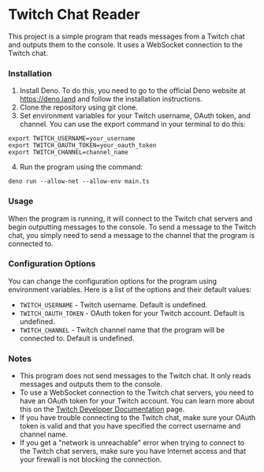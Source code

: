 # Twitch Chat Reader

This project is a simple program that reads messages from a Twitch chat and
outputs them to the console. It uses a WebSocket connection to the Twitch chat.

### Installation

1. Install Deno. To do this, you need to go to the official Deno website at
   https://deno.land and follow the installation instructions.
2. Clone the repository using git clone.
3. Set environment variables for your Twitch username, OAuth token, and channel.
   You can use the export command in your terminal to do this:

```
export TWITCH_USERNAME=your_username
export TWITCH_OAUTH_TOKEN=your_oauth_token
export TWITCH_CHANNEL=channel_name
```

4. Run the program using the command:

```
deno run --allow-net --allow-env main.ts
```

### Usage

When the program is running, it will connect to the Twitch chat servers and
begin outputting messages to the console. To send a message to the Twitch chat,
you simply need to send a message to the channel that the program is connected
to.

### Configuration Options

You can change the configuration options for the program using environment
variables. Here is a list of the options and their default values:

- `TWITCH_USERNAME` - Twitch username. Default is undefined.
- `TWITCH_OAUTH_TOKEN` - OAuth token for your Twitch account. Default is
  undefined.
- `TWITCH_CHANNEL` - Twitch channel name that the program will be connected to.
  Default is undefined.

### Notes

- This program does not send messages to the Twitch chat. It only reads messages
  and outputs them to the console.
- To use a WebSocket connection to the Twitch chat servers, you need to have an
  OAuth token for your Twitch account. You can learn more about this on the
  [Twitch Developer Documentation](https://dev.twitch.tv/docs/authentication/getting-tokens-oauth/)
  page.
- If you have trouble connecting to the Twitch chat, make sure your OAuth token
  is valid and that you have specified the correct username and channel name.
- If you get a "network is unreachable" error when trying to connect to the
  Twitch chat servers, make sure you have Internet access and that your firewall
  is not blocking the connection.
